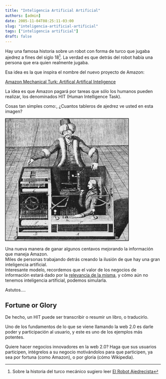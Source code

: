 ```yaml
---
title: "Inteligencia Artificial Artificial"
authors: [admin]
date: 2005-11-04T08:25:11-03:00
slug: "inteligencia-artificial-artificial"
tags: ["inteligencia artificial"]
draft: false
---
```


Hay una famosa historia sobre un robot con forma de turco que jugaba
ajedrez a fines del siglo 18[^1].
La verdad es que detrás del robot había una persona que era quien
realmente jugaba.

Esa idea es la que inspira el nombre del nuevo proyecto de Amazon:

[Amazon Mechanical Turk: Artifical Artifical Inteligence](https://www.mturk.com/mturk/welcome)

La idea es que Amazon pagará por tareas que sólo los humanos pueden
realizar, los denominados HIT (Human Intelligence Task).

Cosas tan simples como:, ¿Cuantos tableros de ajedrez ve usted en esta
imagen?

![turco.jpg](turco.jpg)

Una nueva manera de ganar algunos centavos mejorando la información que
maneja Amazon.\
Miles de personas trabajando detrás creando la ilusión de que hay una
gran inteligencia artificial.\
Interesante modelo, recordemos que el valor de los negocios de
información estará dado por la 
[relevancia de la misma](/blog/lnds/2005/11/03/importa-si-el-software-es-abierto), y
cómo aún no tenemos inteligencia artificial, podemos simularla.

Astutos\....

## Fortune or Glory 

De hecho, un HIT puede ser transcribir o resumir un libro, o traducirlo.

Uno de los fundamentos de lo que se viene llamando la web 2.0 es darle
poder y participación al usuario, y este es uno de los ejemplos más
potentes.

Quiere hacer negocios innovadores en la web 2.0? Haga que sus usuarios
participen, intégrelos a su negocio motivándolos para que participen, ya
sea por fortuna (como Amazon), o por gloria (cómo Wikipedia).


[^1]: Sobre la historia del turco mecánico sugiero leer 
[El Robot Ajedrecista](https://www.portalajedrez.com/anecdotas/turco.php)
